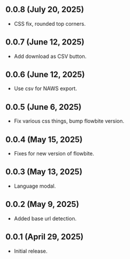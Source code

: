 ## 0.0.8 (July 20, 2025)
* CSS fix, rounded top corners.

## 0.0.7 (June 12, 2025)
* Add download as CSV button.

## 0.0.6 (June 12, 2025)
* Use csv for NAWS export.

## 0.0.5 (June 6, 2025)
* Fix various css things, bump flowbite version.

## 0.0.4 (May 15, 2025)
* Fixes for new version of flowbite.

## 0.0.3 (May 13, 2025)
* Language modal.

## 0.0.2 (May 9, 2025)
* Added base url detection.

## 0.0.1 (April 29, 2025)
* Initial release.
